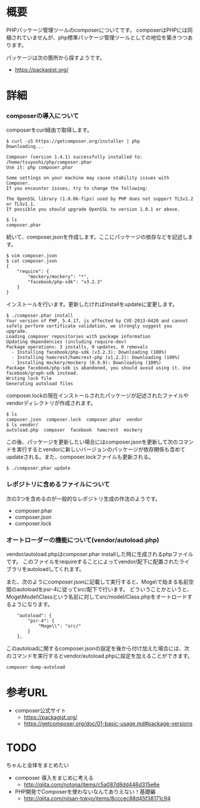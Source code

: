 # 概要
PHPパッケージ管理ツールのcomposerについてです。
composerはPHPには同梱されていませんが、php標準パッケージ管理ツールとしての地位を築きつつあります。

パッケージは次の箇所から探すようです。
- https://packagist.org/

# 詳細
### composerの導入について

composerをcurl経由で取得します。
```
$ curl -sS https://getcomposer.org/installer | php
Downloading...

Composer (version 1.4.1) successfully installed to: /home/tsuyoshi/php/composer.phar
Use it: php composer.phar

Some settings on your machine may cause stability issues with Composer.
If you encounter issues, try to change the following:

The OpenSSL library (1.0.0k-fips) used by PHP does not support TLSv1.2 or TLSv1.1.
If possible you should upgrade OpenSSL to version 1.0.1 or above.

$ ls
composer.phar
```

続いて、composer.jsonを作成します。ここにパッケージの依存などを記述します。
```
$ vim composer.json
$ cat composer.json
{
    "require": {
        "mockery/mockery": "*",
        "facebook/php-sdk": "v3.2.3"
    }
}
```

インストールを行います。更新したければinstallをupdateに変更します。
```
$ ./composer.phar install
Your version of PHP, 5.4.17, is affected by CVE-2013-6420 and cannot safely perform certificate validation, we strongly suggest you upgrade.
Loading composer repositories with package information
Updating dependencies (including require-dev)
Package operations: 3 installs, 0 updates, 0 removals
  - Installing facebook/php-sdk (v3.2.3): Downloading (100%)         
  - Installing hamcrest/hamcrest-php (v1.2.2): Downloading (100%)         
  - Installing mockery/mockery (0.9.9): Downloading (100%)         
Package facebook/php-sdk is abandoned, you should avoid using it. Use facebook/graph-sdk instead.
Writing lock file
Generating autoload files
```

composer.lockの現在インストールされたパッケージが記述されたファイルやvendorディレクトリが作成されます。
```
$ ls
composer.json  composer.lock  composer.phar  vendor
$ ls vendor/
autoload.php  composer  facebook  hamcrest  mockery
```

この後、パッケージを更新したい場合にはcomposer.jsonを更新して次のコマンドを実行するとvendorに新しいバージョンのパッケージが依存関係も含めてupdateされる。また、composer.lockファイルも更新される。
```
$ ./composer.phar update
```

### レポジトリに含めるファイルについて
次の3つを含めるのが一般的なレポジトリ生成の作法のようです。
- composer.phar
- composer.json
- composer.lock 

### オートローダーの機能について(vendor/autoload.php)
vendor/autoload.phpはcomposer.phar installした時に生成されるphpファイルです。
このファイルをrequireすることによってvendor/配下に配置されたライブラリをautoloadしてくれます。

また、次のようにcomposer.jsonに記載して実行すると、Moge\で始まる名前空間のautoloadをpsr-4に従ってsrc/配下で行います。
どういうことかというと、Moge\Model\Classという名前に対してsrc/model/Class.phpをオートロードするようになります。
```
    "autoload": {
        "psr-4": {
            "Moge\\": "src/"
        }
    },
```

このautoloadに関するcomposer.jsonの設定を後から付け加えた場合には、次のコマンドを実行するとvendor/autoload.phpに設定を加えることができます。
```
composer dump-autoload
```

# 参考URL
- composer公式サイト
  - https://packagist.org/
  - https://getcomposer.org/doc/01-basic-usage.md#package-versions

# TODO
ちゃんと全体をまとめたい
- composer 導入をまじめに考える
  - http://qiita.com/notona/items/c5a087d8dd446d315e6e
- PHP開発でComposerを使わないなんてありえない！基礎編
  - http://qiita.com/niisan-tokyo/items/8cccec88d45f38171c94
